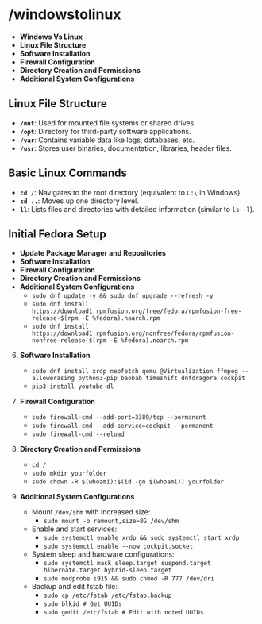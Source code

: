 # /windowstolinux
- **Windows Vs Linux**
- **Linux File Structure**
- **Software Installation**
- **Firewall Configuration**
- **Directory Creation and Permissions**
- **Additional System Configurations**

## Linux File Structure
- **`/mnt`**: Used for mounted file systems or shared drives.
- **`/opt`**: Directory for third-party software applications.
- **`/var`**: Contains variable data like logs, databases, etc.
- **`/usr`**: Stores user binaries, documentation, libraries, header files.

## Basic Linux Commands
- **`cd /`**: Navigates to the root directory (equivalent to `C:\` in Windows).
- **`cd ..`**: Moves up one directory level.
- **`ll`**: Lists files and directories with detailed information (similar to `ls -l`).

## Initial Fedora Setup
- **Update Package Manager and Repositories**
- **Software Installation**
- **Firewall Configuration**
- **Directory Creation and Permissions**
- **Additional System Configurations**
   - `sudo dnf update -y && sudo dnf upgrade --refresh -y`
   - `sudo dnf install https://download1.rpmfusion.org/free/fedora/rpmfusion-free-release-$(rpm -E %fedora).noarch.rpm`
   - `sudo dnf install https://download1.rpmfusion.org/nonfree/fedora/rpmfusion-nonfree-release-$(rpm -E %fedora).noarch.rpm`

6. **Software Installation**
   - `sudo dnf install xrdp neofetch qemu @Virtualization ffmpeg --allowerasing python3-pip baobab timeshift dnfdragora cockpit`
   - `pip3 install youtube-dl`

7. **Firewall Configuration**
   - `sudo firewall-cmd --add-port=3389/tcp --permanent`
   - `sudo firewall-cmd --add-service=cockpit --permanent`
   - `sudo firewall-cmd --reload`

8. **Directory Creation and Permissions**
   - `cd /`
   - `sudo mkdir yourfolder`
   - `sudo chown -R $(whoami):$(id -gn $(whoami)) yourfolder`

9. **Additional System Configurations**
   - Mount `/dev/shm` with increased size:
     - `sudo mount -o remount,size=8G /dev/shm`
   - Enable and start services:
     - `sudo systemctl enable xrdp && sudo systemctl start xrdp`
     - `sudo systemctl enable --now cockpit.socket`
   - System sleep and hardware configurations:
     - `sudo systemctl mask sleep.target suspend.target hibernate.target hybrid-sleep.target`
     - `sudo modprobe i915 && sudo chmod -R 777 /dev/dri`
   - Backup and edit fstab file:
     - `sudo cp /etc/fstab /etc/fstab.backup`
     - `sudo blkid # Get UUIDs`
     - `sudo gedit /etc/fstab # Edit with noted UUIDs`
